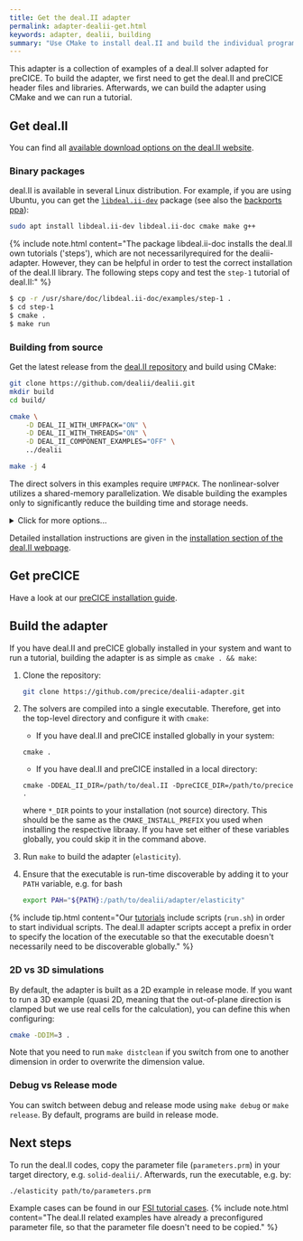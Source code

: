 ```yaml
---
title: Get the deal.II adapter
permalink: adapter-dealii-get.html
keywords: adapter, dealii, building
summary: "Use CMake to install deal.II and build the individual programs."
---
```


This adapter is a collection of examples of a deal.II solver adapted for preCICE. To build the adapter, we first need to get the deal.II and preCICE header files and libraries. Afterwards, we can build the adapter using CMake and we can run a tutorial.

## Get deal.II

You can find all [available download options on the deal.II website](https://dealii.org/download.html).

### Binary packages

deal.II is available in several Linux distribution. For example, if you are using Ubuntu, you can get the [`libdeal.ii-dev`](https://packages.ubuntu.com/search?keywords=libdeal.ii-dev) package (see also the [backports ppa](https://launchpad.net/~ginggs/+archive/ubuntu/deal.ii-9.2.0-backports)):
```bash
sudo apt install libdeal.ii-dev libdeal.ii-doc cmake make g++
```
{% include note.html content="The package libdeal.ii-doc installs the deal.II own tutorials ('steps'), which are not necessarilyrequired for the dealii-adapter. However, they can be helpful in order to test the correct installation of the deal.II library. The following steps copy and test the `step-1` tutorial of deal.II:" %}

```bash
$ cp -r /usr/share/doc/libdeal.ii-doc/examples/step-1 .
$ cd step-1
$ cmake .
$ make run
```

### Building from source

Get the latest release from the [deal.II repository](https://github.com/dealii/dealii) and build using CMake:
```bash
git clone https://github.com/dealii/dealii.git
mkdir build
cd build/

cmake \
    -D DEAL_II_WITH_UMFPACK="ON" \
    -D DEAL_II_WITH_THREADS="ON" \
    -D DEAL_II_COMPONENT_EXAMPLES="OFF" \
    ../dealii

make -j 4
```

The direct solvers in this examples require `UMFPACK`. The nonlinear-solver utilizes a shared-memory parallelization. We disable building the examples only to significantly reduce the building time and storage needs.


<details><summary>Click for more options...</summary>
If you want to use deal.II in production, there may be several options you may want to tune. In this case, use ccmake or check the [deal.II CMake documentation](https://www.dealii.org/9.2.0/users/cmake_dealii.html). For example:

```
cmake \
    -D CMAKE_BUILD_TYPE="DebugRelease" \
    -D CMAKE_CXX_FLAGS="-march=native \
    -D DEAL_II_CXX_FLAGS_RELEASE="-O3" \
    -D DEAL_II_WITH_UMFPACK="ON" \
    -D DEAL_II_WITH_THREADS="ON" \
    -D DEAL_II_COMPONENT_EXAMPLES="OFF" \
    -D CMAKE_INSTALL_PREFIX=/path/install/dir \
    ../dealii

make -j 4
```
</details>

Detailed installation instructions are given in the [installation section of the deal.II webpage](https://www.dealii.org/current/readme.html).

## Get preCICE

Have a look at our [preCICE installation guide](installation-overview.html).

## Build the adapter

If you have deal.II and preCICE globally installed in your system and want to run a tutorial, building the adapter is as simple as `cmake . && make`:

1. Clone the repository:
   ```bash
   git clone https://github.com/precice/dealii-adapter.git
   ```

2. The solvers are compiled into a single executable. Therefore, get into the top-level directory and configure it with `cmake`:
   - If you have deal.II and preCICE installed globally in your system:
   ```
   cmake .
   ```
   - If you have deal.II and preCICE installed in a local directory:
   ```
   cmake -DDEAL_II_DIR=/path/to/deal.II -DpreCICE_DIR=/path/to/precice .
   ```
    where `*_DIR` points to your installation (not source) directory. This should be the same as the `CMAKE_INSTALL_PREFIX` you used when installing the respective libraay. If you have set either of these variables globally, you could skip it in the command above.
3. Run `make` to build the adapter (`elasticity`).
4. Ensure that the executable is run-time discoverable by adding it to your `PATH` variable, e.g. for bash
   ```bash
   export PAH="${PATH}:/path/to/dealii/adapter/elasticity"
   ```
{% include tip.html content="Our [tutorials](tutorials.html) include scripts (`run.sh`) in order to start individual scripts. The deal.II adapter scripts accept a prefix in order to specify the location of the executable so that the executable doesn't necessarily need to be discoverable globally." %}

### 2D vs 3D simulations

By default, the adapter is built as a 2D example in release mode.
If you want to run a 3D example (quasi 2D, meaning that the out-of-plane direction is clamped but we use real cells for the calculation), you can define this when configuring:
```bash
cmake -DDIM=3 .
```
Note that you need to run `make distclean` if you switch from one to another dimension in order to overwrite the dimension value.

### Debug vs Release mode

You can switch between debug and release mode using `make debug` or `make release`. By default, programs are build in release mode.

## Next steps

To run the deal.II codes, copy the parameter file (`parameters.prm`) in your target directory, e.g. `solid-dealii/`. Afterwards, run the executable, e.g. by:
```
./elasticity path/to/parameters.prm
```
Example cases can be found in our [FSI tutorial cases](tutorials.html).
{% include note.html content="The deal.II related examples have already a preconfigured parameter file, so that the parameter file doesn't need to be copied." %}
